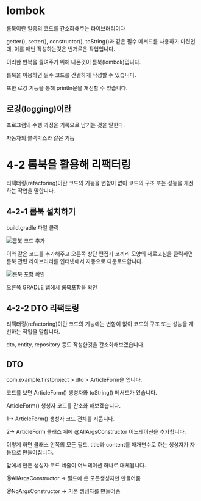 lombok
===

롬북이란 일종의 코드를 간소화해주는 라이브러리이다

getter(), setter(), constructor(), toString()과 같은 필수 메서드를 사용하기 마련인데, 이를 매번 작성하는것은 번거로운 작업입니다.

이러한 반복을 줄여주기 위해 나온것이 롬북(lombok)입니다.

롬북을 이용하면 필수 코드를 간결하게 작성할 수 있습니다.

또한 로깅 기능을 통해 println문을 개선할 수 있습니다.

로깅(logging)이란
---

프로그램의 수행 과정을 기록으로 남기는 것을 말한다.

자동차의 블랙박스와 같은 기능


4-2 롬북을 활용해 리팩터링
===

리팩터링(refactoring)이란 코드의 기능을 변함이 없이 코드의 구조 또는 성능을 개선하는 작업을 말합니다.

4-2-1 롬북 설치하기
---

build.gradle 파일 클릭

![롬북 코드 추가](https://github.com/kmh0128/SpringBoot/assets/100178951/da1edae1-bd4c-4e1f-81ab-f1926b0ee852)

이와 같은 코드를 추가해주고 오른쪽 상단 편집기 코끼리 모양의 새로고침을 클릭하면 롬북 관련 라이브러리를 인터넷에서 자동으로 다운로드합니다.

![롬북 포함 확인](https://github.com/kmh0128/SpringBoot/assets/100178951/d2c2a73c-203b-40ab-a9a2-307fdf6e3eb4)

오른쪽 GRADLE 탭에서 롬북포함을 확인

4-2-2 DTO 리팩토링
---

리팩터링(refactoring)이란 코드의 기능에는 변함이 없이 코드의 구조 또는 성능을 개선하는 작업을 말합니다.

dto, entity, repository 등도 작성한것을 간소화해보겠습니다.

DTO
---

com.example.firstproject > dto > ArticleForm을 엽니다.

코드를 보면 ArticleForm() 생성자와 toString() 메서드가 있습니다.

ArticleForm() 생성자 코드를 간소화 해보겠습니다.

1-> ArticleForm() 생성자 코드 전체를 지웁니다.

2-> ArticleForm 클래스 위에 @AllArgsConstructor 어노테이션을 추가합니다.

이렇게 하면 클래스 안쪽의 모든 필드, title과 content를 매개변수로 하는 생성자가 자동으로 만들어집니다.

앞에서 만든 생성자 코드 네줄이 어노테이션 하나로 대체됩니다.

@AllArgsConstructor -> 필드에 쓴 모든생성자만 만들어줌

@NoArgsConstructor -> 기본 생성자를 만들어줌






